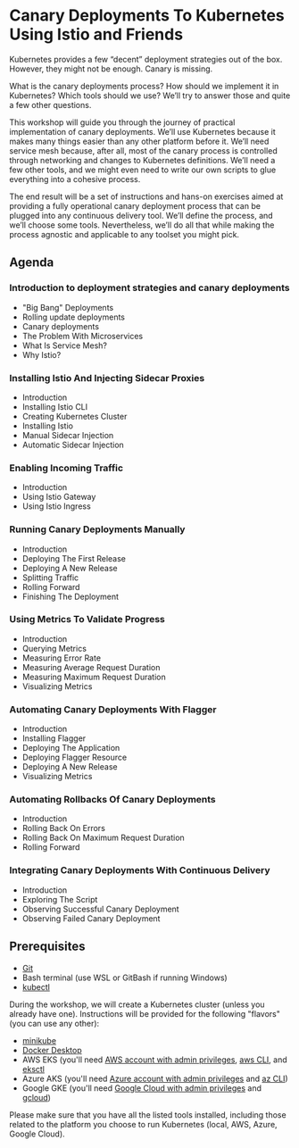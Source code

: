 # Canary Deployments To Kubernetes Using Istio and Friends

Kubernetes provides a few “decent” deployment strategies out of the box. However, they might not be enough. Canary is missing.

What is the canary deployments process? How should we implement it in Kubernetes? Which tools should we use? We’ll try to answer those and quite a few other questions.

This workshop will guide you through the journey of practical implementation of canary deployments. We’ll use Kubernetes because it makes many things easier than any other platform before it. We’ll need service mesh because, after all, most of the canary process is controlled through networking and changes to Kubernetes definitions. We’ll need a few other tools, and we might even need to write our own scripts to glue everything into a cohesive process.

The end result will be a set of instructions and hans-on exercises aimed at providing a fully operational canary deployment process that can be plugged into any continuous delivery tool. We’ll define the process, and we’ll choose some tools. Nevertheless, we’ll do all that while making the process agnostic and applicable to any toolset you might pick.

## Agenda

### Introduction to deployment strategies and canary deployments

* "Big Bang" Deployments
* Rolling update deployments
* Canary deployments
* The Problem With Microservices
* What Is Service Mesh?
* Why Istio?

### Installing Istio And Injecting Sidecar Proxies

* Introduction
* Installing Istio CLI
* Creating Kubernetes Cluster
* Installing Istio
* Manual Sidecar Injection
* Automatic Sidecar Injection

### Enabling Incoming Traffic

* Introduction
* Using Istio Gateway
* Using Istio Ingress

### Running Canary Deployments Manually

* Introduction
* Deploying The First Release
* Deploying A New Release
* Splitting Traffic
* Rolling Forward
* Finishing The Deployment

### Using Metrics To Validate Progress

* Introduction
* Querying Metrics
* Measuring Error Rate
* Measuring Average Request Duration
* Measuring Maximum Request Duration
* Visualizing Metrics

### Automating Canary Deployments With Flagger

* Introduction
* Installing Flagger
* Deploying The Application
* Deploying Flagger Resource
* Deploying A New Release
* Visualizing Metrics

### Automating Rollbacks Of Canary Deployments

* Introduction
* Rolling Back On Errors
* Rolling Back On Maximum Request Duration
* Rolling Forward

### Integrating Canary Deployments With Continuous Delivery

* Introduction
* Exploring The Script
* Observing Successful Canary Deployment
* Observing Failed Canary Deployment

## Prerequisites

* [Git](https://git-scm.com/)
* Bash terminal (use WSL or GitBash if running Windows)
* [kubectl](https://kubernetes.io/docs/tasks/tools/install-kubectl/)

During the workshop, we will create a Kubernetes cluster (unless you already have one). Instructions will be provided for the following "flavors" (you can use any other):
* [minikube](https://minikube.sigs.k8s.io/docs/start/)
* [Docker Desktop](https://www.docker.com/products/docker-desktop)
* AWS EKS (you'll need [AWS account with admin privileges](https://aws.amazon.com/), [aws CLI](https://aws.amazon.com/cli/), and [eksctl](https://eksctl.io/introduction/installation/)
* Azure AKS (you'll need [Azure account with admin privileges](https://azure.microsoft.com/) and [az CLI](https://docs.microsoft.com/cli/azure))
* Google GKE (you'll need [Google Cloud with admin privileges](https://cloud.google.com/) and [gcloud](https://cloud.google.com/sdk/gcloud/))

Please make sure that you have all the listed tools installed, including those related to the platform you choose to run Kubernetes (local, AWS, Azure, Google Cloud).
